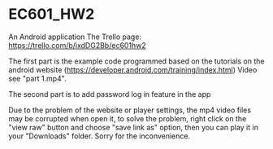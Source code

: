 # EC601_HW2
An Android application
The Trello page:
https://trello.com/b/ixdDG2Bb/ec601hw2

The first part is the example code programmed based on the tutorials on the android website 
(https://developer.android.com/training/index.html) Video see "part 1.mp4".

The second part is to add password log in feature in the app

Due to the problem of the website or player settings, the mp4 video files may be corrupted when open it, to solve the problem, right click on the "view raw" button and choose "save link as" option, then you can play it in your "Downloads" folder. Sorry for the inconvenience.
